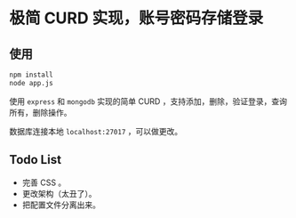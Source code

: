 # 极简 CURD 实现，账号密码存储登录

## 使用

```bash
npm install
node app.js
```

使用 `express` 和 `mongodb` 实现的简单 CURD ，支持添加，删除，验证登录，查询所有，删除操作。

数据库连接本地 `localhost:27017` ，可以做更改。

## Todo List

- 完善 CSS 。
- 更改架构（太丑了）。
- 把配置文件分离出来。